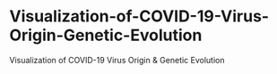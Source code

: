 # Visualization-of-COVID-19-Virus-Origin-Genetic-Evolution
Visualization of COVID-19 Virus Origin &amp; Genetic Evolution
